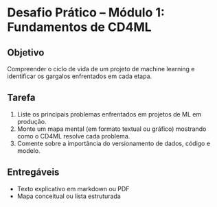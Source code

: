 # Desafio Prático – Módulo 1: Fundamentos de CD4ML

## Objetivo

Compreender o ciclo de vida de um projeto de machine learning e identificar os gargalos enfrentados em cada etapa.

## Tarefa

1. Liste os principais problemas enfrentados em projetos de ML em produção.
2. Monte um mapa mental (em formato textual ou gráfico) mostrando como o CD4ML resolve cada problema.
3. Comente sobre a importância do versionamento de dados, código e modelo.

## Entregáveis

- Texto explicativo em markdown ou PDF
- Mapa conceitual ou lista estruturada
